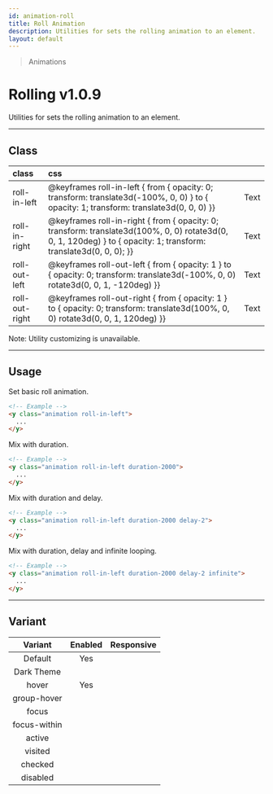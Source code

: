 ```yaml
---
id: animation-roll
title: Roll Animation
description: Utilities for sets the rolling animation to an element.
layout: default
---
```


> Animations

# Rolling <span class="ml-1 px-2 py-1 text-sm text-gray-600 (dark)text-charcoal-100 bg-gray-300 (dark)bg-gray-600">v1.0.9</span>

Utilities for sets the rolling animation to an element.

---

## Class

| <span class="px-3 py-1 text-white (dark)text-charcoal-100 bg-charcoal-100 (dark)bg-gray-600 rounded-full">class</span> | <span class="px-3 py-1 text-white (dark)text-charcoal-100 bg-charcoal-100 (dark)bg-gray-600 rounded-full">css</span> | |
|:--|:--|:-:|
| roll-in-left | @keyframes roll-in-left { from { opacity: 0; transform: translate3d(-100%, 0, 0) } to { opacity: 1; transform: translate3d(0, 0, 0) }} | <y class="text-lg animation roll-in-left duration-800 delay-2 loop-infinite">Text</y> |
| roll-in-right | @keyframes roll-in-right { from { opacity: 0; transform: translate3d(100%, 0, 0) rotate3d(0, 0, 1, 120deg) } to { opacity: 1; transform: translate3d(0, 0, 0); }} | <y class="text-lg animation roll-in-right duration-800 delay-2 loop-infinite">Text</y> |
| roll-out-left | @keyframes roll-out-left { from { opacity: 1 } to { opacity: 0; transform: translate3d(-100%, 0, 0) rotate3d(0, 0, 1, -120deg) }} | <y class="text-lg animation roll-out-left duration-800 delay-2 loop-infinite">Text</y> |
| roll-out-right | @keyframes roll-out-right { from { opacity: 1 } to { opacity: 0; transform: translate3d(100%, 0, 0) rotate3d(0, 0, 1, 120deg) }} | <y class="text-lg animation roll-out-right duration-800 delay-2 loop-infinite">Text</y> |

<y class="m-4 p-3 border-l-8 border-gray-600 text-sm text-gray-600 bg-gray-200 (dark)bg-gray-800">
  <span class="pr-1 font-semibold">
    Note:
  </span>
  Utility customizing is unavailable.
</y>

---

## Usage

Set basic roll animation.

```html
<!-- Example -->
<y class="animation roll-in-left">
  ...
</y>
```

Mix with duration.

```html
<!-- Example -->
<y class="animation roll-in-left duration-2000">
  ...
</y>
```

Mix with duration and delay.

```html
<!-- Example -->
<y class="animation roll-in-left duration-2000 delay-2">
  ...
</y>
```

Mix with duration, delay and infinite looping.

```html
<!-- Example -->
<y class="animation roll-in-left duration-2000 delay-2 infinite">
  ...
</y>
```

---

## Variant

| <span class="font-semibold underline">Variant</span> | <span class="font-semibold underline">Enabled</span> | <span class="font-semibold underline">Responsive</span> |
|:-:|:-:|:-:|
| Default | Yes | |
| Dark Theme | | |
| hover | Yes | |
| group-hover | | |
| focus | | |
| focus-within | | |
| active | | |
| visited | | |
| checked | | |
| disabled | | |